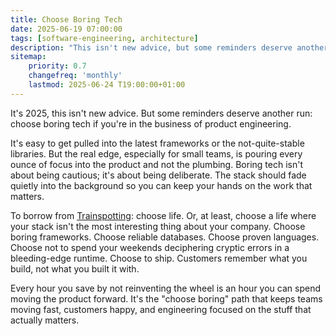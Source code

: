 ```yaml
---
title: Choose Boring Tech
date: 2025-06-19 07:00:00
tags: [software-engineering, architecture]
description: "This isn't new advice, but some reminders deserve another run: choose boring tech if you're in the business of product engineering."
sitemap:
    priority: 0.7
    changefreq: 'monthly'
    lastmod: 2025-06-24 T19:00:00+01:00
---
```


It's 2025, this isn't new advice. But some reminders deserve another run: choose boring tech if you're in the business of product engineering.

It's easy to get pulled into the latest frameworks or the not-quite-stable libraries. But the real edge, especially for small teams, is pouring every ounce of focus into the product and not the plumbing. Boring tech isn't about being cautious; it's about being deliberate. The stack should fade quietly into the background so you can keep your hands on the work that matters.

To borrow from [Trainspotting](https://en.wikipedia.org/wiki/Trainspotting_(film)): choose life. Or, at least, choose a life where your stack isn't the most interesting thing about your company. Choose boring frameworks. Choose reliable databases. Choose proven languages. Choose not to spend your weekends deciphering cryptic errors in a bleeding-edge runtime. Choose to ship. Customers remember what you build, not what you built it with.

Every hour you save by not reinventing the wheel is an hour you can spend moving the product forward. It's the "choose boring" path that keeps teams moving fast, customers happy, and engineering focused on the stuff that actually matters.
